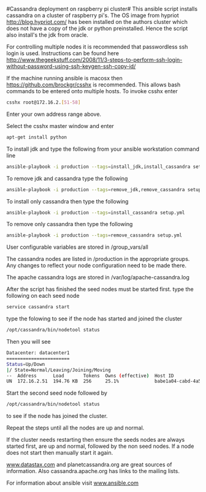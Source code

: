 #Cassandra deployment on raspberry pi cluster#
This ansible script installs cassandra on a cluster of raspberry pi's. The OS image from hypriot http://blog.hypriot.com/ has been installed on the authors cluster which does not have a copy of the jdk or python preinstalled. Hence the script also install's the jdk from oracle.

For controlling multiple nodes it is recommended that passwordless ssh login is used. Instructions can be found here http://www.thegeekstuff.com/2008/11/3-steps-to-perform-ssh-login-without-password-using-ssh-keygen-ssh-copy-id/

If the machine running ansible is macosx then https://github.com/brockgr/csshx is recommended. This allows bash commands to be entered onto multiple hosts. To invoke csshx enter

```bash
csshx root@172.16.2.[51-58]
```

Enter your own address range above.

Select the csshx master window and enter

```bash
apt-get install python
```

To install jdk and  type the following from your ansible workstation command line
```bash
ansible-playbook -i production --tags=install_jdk,install_cassandra setup.yml
```

To remove jdk and cassandra type the following

```bash
ansible-playbook -i production --tags=remove_jdk,remove_cassandra setup.yml
```

To install only cassandra then type the following

```bash
ansible-playbook -i production --tags=install_cassandra setup.yml
```

To remove only cassandra then type the following

```bash
ansible-playbook -i production --tags=remove_cassandra setup.yml
```

User configurable variables are stored in /group_vars/all

The cassandra nodes are listed in /production in the appropriate groups. Any changes to reflect your node configuration need to be made there.

The apache cassandra logs are stored in /var/log/apache-cassandra.log

After the script has finished the seed nodes must be started first. type the following on each seed node
```bash
service cassandra start
```

type the folowing to see if the node has started and joined the cluster
```bash
/opt/cassandra/bin/nodetool status
```

Then you will see 

```bash
Datacenter: datacenter1
=======================
Status=Up/Down
|/ State=Normal/Leaving/Joining/Moving
--  Address      Load       Tokens  Owns (effective)  Host ID                               Rack
UN  172.16.2.51  194.76 KB  256     25.1%             babe1a04-cabd-4a5d-b80e-e208dafcb606  rack1
```
Start the second seed node followed by 

```bash
/opt/cassandra/bin/nodetool status
```

to see if the node has joined the cluster.

Repeat the steps until all the nodes are up and normal.

If the cluster needs restarting then ensure the seeds nodes are always started first, are up and normal, followed by the non seed nodes. If a node does not start then manually start it again.

www.datastax.com and planetcassandra.org are great sources of information. Also cassandra.apache.org has links to the mailing lists.

For information about ansible visit www.ansible.com